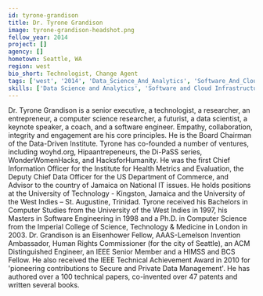 ```yaml
---
id: tyrone-grandison
title: Dr. Tyrone Grandison
image: tyrone-grandison-headshot.png
fellow_year: 2014
project: []
agency: []
hometown: Seattle, WA
region: west
bio_short: Technologist, Change Agent
tags: ['west', '2014', 'Data_Science_And_Analytics', 'Software_And_Cloud_Infrastructure']
skills: ['Data Science and Analytics', 'Software and Cloud Infrastructure']
---
```


Dr. Tyrone Grandison is a senior executive, a technologist, a researcher, an entrepreneur, a computer science researcher, a futurist, a data scientist, a keynote speaker, a coach, and a software engineer. Empathy, collaboration, integrity and engagement are his core principles. He is the Board Chairman of the Data-Driven Institute. Tyrone has co-founded a number of ventures, including woyhd.org, Hipaantrepeneurs, the Di-PaSS series, WonderWomenHacks, and HacksforHumanity. He was the first Chief Information Officer for the Institute for Health Metrics and Evaluation, the Deputy Chief Data Officer for the US Department of Commerce, and Advisor to the country of Jamaica on National IT issues. He holds positions at the University of Technology - Kingston, Jamaica and the University of the West Indies – St. Augustine, Trinidad. Tyrone received his Bachelors in Computer Studies from the University of the West Indies in 1997, his Masters in Software Engineering in 1998 and a Ph.D. in Computer Science from the Imperial College of Science, Technology & Medicine in London in 2003. Dr. Grandison is an Eisenhower Fellow, AAAS-Lemelson Invention Ambassador, Human Rights Commissioner (for the city of Seattle), an ACM Distinguished Engineer, an IEEE Senior Member and a HIMSS and BCS Fellow. He also received the IEEE Technical Achievement Award in 2010 for 'pioneering contributions to Secure and Private Data Management'. He has authored over a 100 technical papers, co-invented over 47 patents and written several books.
